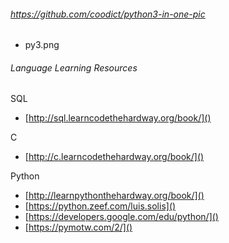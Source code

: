 ###### https://github.com/coodict/python3-in-one-pic
* py3.png

###### Language Learning Resources

SQL
* [http://sql.learncodethehardway.org/book/]()

C
* [http://c.learncodethehardway.org/book/]()

Python
* [http://learnpythonthehardway.org/book/]()
* [https://python.zeef.com/luis.solis]()
* [https://developers.google.com/edu/python/]()
* [https://pymotw.com/2/]()


